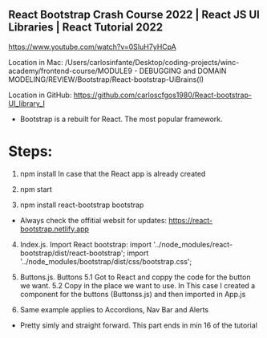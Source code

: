 ## React Bootstrap Crash Course 2022 | React JS UI Libraries | React Tutorial 2022
https://www.youtube.com/watch?v=0SIuH7yHCpA

Location in Mac:
/Users/carlosinfante/Desktop/coding-projects/winc-academy/frontend-course/MODULE9 - DEBUGGING and DOMAIN MODELING/REVIEW/Bootstrap/React-bootstrap-UiBrains(I)

Location in GitHub:
https://github.com/carloscfgos1980/React-bootstrap-UI_library_I

* Bootstrap is a rebuilt for React. The most popular framework.


# Steps:
1. npm install
In case that the React app is already created

2. npm start

3. npm install react-bootstrap bootstrap
* Always check the offitial websit for updates:
https://react-bootstrap.netlify.app

4. Index.js. Import React bootstrap:
import '../node_modules/react-bootstrap/dist/react-bootstrap';
import '../node_modules/bootstrap/dist/css/bootstrap.css';

5. Buttons.js. Buttons
5.1 Got to React and coppy the code for the button we want.
5.2 Copy in the place we want to use. In This case I created a component for the buttons (Buttonss.js) and then imported in App.js

5. Same example applies to Accordions, Nav Bar and Alerts

* Pretty simly and straight forward. This part ends in min 16 of the tutorial

